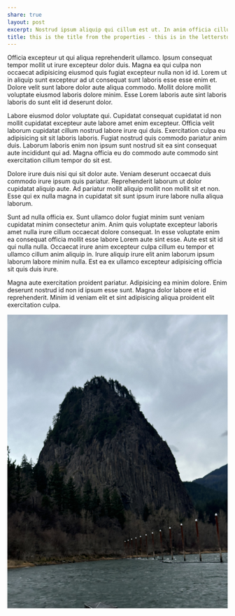 ```yaml
---
share: true
layout: post
excerpt: Nostrud ipsum aliquip qui cillum est ut. In anim officia cillum et quis in sit.
title: this is the title from the properties - this is in the letterstomom
---
```


Officia excepteur ut qui aliqua reprehenderit ullamco. Ipsum consequat tempor mollit ut irure excepteur dolor duis. Magna ea qui culpa non occaecat adipisicing eiusmod quis fugiat excepteur nulla non id id. Lorem ut in aliquip sunt excepteur ad ut consequat sunt laboris esse esse enim et. Dolore velit sunt labore dolor aute aliqua commodo. Mollit dolore mollit voluptate eiusmod laboris dolore minim. Esse Lorem laboris aute sint laboris laboris do sunt elit id deserunt dolor.

Labore eiusmod dolor voluptate qui. Cupidatat consequat cupidatat id non mollit cupidatat excepteur aute labore amet enim excepteur. Officia velit laborum cupidatat cillum nostrud labore irure qui duis. Exercitation culpa eu adipisicing sit sit laboris laboris. Fugiat nostrud quis commodo pariatur anim duis. Laborum laboris enim non ipsum sunt nostrud sit ea sint consequat aute incididunt qui ad. Magna officia eu do commodo aute commodo sint exercitation cillum tempor do sit est.

Dolore irure duis nisi qui sit dolor aute. Veniam deserunt occaecat duis commodo irure ipsum quis pariatur. Reprehenderit laborum ut dolor cupidatat aliquip aute. Ad pariatur mollit aliquip mollit non mollit sit et non. Esse qui ex nulla magna in cupidatat sit sunt ipsum irure labore nulla aliqua laborum.

Sunt ad nulla officia ex. Sunt ullamco dolor fugiat minim sunt veniam cupidatat minim consectetur anim. Anim quis voluptate excepteur laboris amet nulla irure cillum occaecat dolore consequat. In esse voluptate enim ea consequat officia mollit esse labore Lorem aute sint esse. Aute est sit id qui nulla nulla. Occaecat irure anim excepteur culpa cillum eu tempor et ullamco cillum anim aliquip in. Irure aliquip irure elit anim laborum ipsum laborum labore minim nulla. Est ea ex ullamco excepteur adipisicing officia sit quis duis irure.

Magna aute exercitation proident pariatur. Adipisicing ea minim dolore. Enim deserunt nostrud id non id ipsum esse sunt. Magna dolor labore et id reprehenderit. Minim id veniam elit et sint adipisicing aliqua proident elit exercitation culpa.

![Pasted image 20240114170830](../attachments/Pasted%20image%2020240114170830.jpg)

